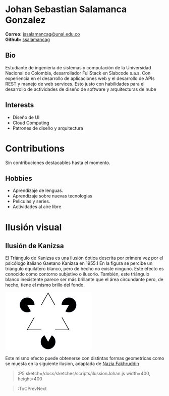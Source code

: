 # Johan Sebastian Salamanca Gonzalez

<b>Correo:</b> <a href="mailto:jssalamancagm@unal.edu.co">jssalamancag@unal.edu.co</a> <br>
<b>Github:</b> <a href="https://github.com/ssalamancag">ssalamancag</a><br>

## Bio

Estudiante de ingeniería de sistemas y computación de la Universidad Nacional de Colombia, desarrollador FullStack en Slabcode s.a.s. Con experiencia en el desarrollo de aplicaciones web y el desarrollo de APIs REST y manejo de web services. Esto justo con habilidades para el desarrollo de actividades de diseño de software y arquitecturas de nube

## Interests

<ul>
  <li>Diseño de UI</li>
  <li>Cloud Computing</li>
  <li>Patrones de diseño y arquitectura</li>
</ul>

# Contributions

Sin contribuciones destacables hasta el momento.

## Hobbies
 
<ul>
  <li>Aprendizaje de lenguas.</li>
  <li>Aprendizaje sobre nuevas tecnologias</li>
  <li>Peliculas y series.</li>
  <li>Actividades al aire libre</li>
</ul>

# Ilusión visual 
## Ilusión de Kanizsa

El Triángulo de Kanizsa es una ilusión óptica descrita por primera vez por el psicólogo italiano Gaetano Kanizsa en 1955.1​ En la figura se percibe un triángulo equilátero blanco, pero de hecho no existe ninguno. Este efecto es conocido como contorno subjetivo o ilusorio. También, este triángulo blanco inexistente parece ser más brillante que el área circundante pero, de hecho, tiene el mismo brillo del fondo.

![Triangulo](/docs/sketches/assets/triangulo.png)



Este mismo efecto puede obtenerse con distintas formas geometricas como se muesta en la siguiente ilusion, adaptada de [Nazia Fakhruddin](https://medium.com/@naziafakhruddin/creating-illusions-in-p5-js-dynamic-kanizsa-illusion-part-4-af9fe72c5ec7)


> :P5 sketch=/docs/sketches/scripts/ilussionJohan.js width=400, height=400

> :ToCPrevNext